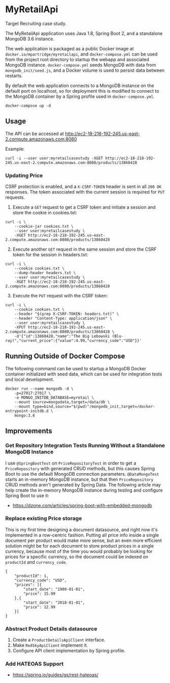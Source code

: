 # MyRetailApi
Target Recruiting case study.

The MyRetailApi application uses Java 1.8, Spring Boot 2, and a standalone MongoDB 3.6 instance.

The web application is packaged as a public Docker image at `docker.io/mpartridge/myretailapi`, and `docker-compose.yml` can be used from the project root directory to startup the webapp and associated MongoDB instance. `docker-compose.yml` seeds MongoDB with data from `mongodb_init/seed.js`, and a Docker volume is used to persist data between restarts.

By default the web application connects to a MongoDB instance on the default port on localhost, so for deployment this is modified to connect to the MongoDB container by a Spring profile used in `docker-compose.yml`.

```
docker-compose up -d
```

## Usage
The API can be accessed at http://ec2-18-218-192-245.us-east-2.compute.amazonaws.com:8080

Example:

```
curl -i --user user:myretailcasestudy -XGET http://ec2-18-218-192-245.us-east-2.compute.amazonaws.com:8080/products/13860428
```

### Updating Price
CSRF protection is enabled, and a `X-CSRF-TOKEN` header is sent in all `200 OK` responses. The token associated with the current session is required for `PUT` requests.

1. Execute a `GET` request to get a CSRF token and initiate a session and store the cookie in cookies.txt:

```
curl -i \
    --cookie-jar cookies.txt \
    --user user:myretailcasestudy \
    -XGET http://ec2-18-218-192-245.us-east-2.compute.amazonaws.com:8080/products/13860428
```
2. Execute another `GET` request in the same session and store the CSRF token for the session in headers.txt:

```
curl -i \
    --cookie cookies.txt \
    --dump-header headers.txt \
    --user user:myretailcasestudy \
    -XGET http://ec2-18-218-192-245.us-east-2.compute.amazonaws.com:8080/products/13860428
```
3. Execute the `PUT` request with the CSRF token:

```
curl -i \
    --cookie cookies.txt \
    --header "$(grep X-CSRF-TOKEN: headers.txt)" \
    --header "Content-Type: application/json" \
    --user user:myretailcasestudy \
    -XPUT http://ec2-18-218-192-245.us-east-2.compute.amazonaws.com:8080/products/13860428 \
    -d'{"id":13860428,"name":"The Big Lebowski (Blu-ray)","current_price":{"value":4.99,"currency_code":"USD"}}'
```

## Running Outside of Docker Compose
The following command can be used to startup a MongoDB Docker container initialized with seed data, which can be used for integration tests and local development.

```
docker run --name mongodb -d \
    -p=27017:27017 \
    -e MONGO_INITDB_DATABASE=myretail \
    --mount source=mongodata,target=/data/db \
    --mount type=bind,source="$(pwd)"/mongodb_init,target=/docker-entrypoint-initdb.d \
    mongo:3.6
```

## Improvements

### Get Repository Integration Tests Running Without a Standalone MongoDB Instance
I use `@SpringBootTest` on `PriceRepositoryTest` in order to get a `PriceRepository` with generated CRUD methods, but this causes Spring Boot to use the default MongoDB connection parameters. `@DataMongoTest` starts an in-memory MongoDB instance, but that then `PriceRepository` CRUD methods aren't generated by Spring Data. The following article may help create the in-memory MongoDB instance during testing and configure Spring Boot to use it:

- https://dzone.com/articles/spring-boot-with-embedded-mongodb 

### Replace existing Price storage
This is my first time designing a document datasource, and right now it's implemented in a row-centric fashion. Putting all price info inside a single document per product would make more sense, but an even more efficient solution might be for each document to store product prices in a single currency, because most of the time you would probably be looking for prices for a specific currency, so the document could be indexed on `productId` and `currency_code`.

```
{
	"productId": 1,
	"currency_code": "USD",
	"prices": [{
		"start_date": "1900-01-01",
		"price": 15.99
	},{
		"start_date": "2018-01-01",
		"price": 12.99
	}]
}
```

### Abstract Product Details datasource
1. Create a `ProductDetailsApiClient` interface.
1. Make `RedSkyApiClient` implement it.
1. Configure API client implementation by Spring profile.

### Add HATEOAS Support
- https://spring.io/guides/gs/rest-hateoas/

